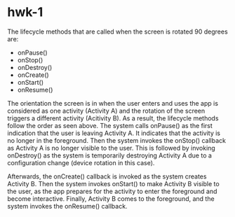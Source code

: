 # hwk-1
The lifecycle methods that are called when the screen is rotated 90 degrees are:
* onPause()
* onStop()
* onDestroy()
* onCreate()
* onStart()
* onResume()

The orientation the screen is in when the user enters and uses the app is considered as one activity (Activity A) and the rotation of the screen triggers a different activity (Acitivity B). As a result, the lifecycle methods follow the order as seen above. The system calls onPause() as the first indication that the user is leaving Activity A. It indicates that the activity is no longer in the foreground. Then the system invokes the onStop() callback as Activity A is no longer visible to the user. This is followed by invoking onDestroy() as the system is temporarily destroying Activity A due to a configuration change (device rotation in this case). 

Afterwards, the onCreate() callback is invoked as the system creates Activity B. Then the system invokes onStart() to make Activity B visible to the user, as the app prepares for the activity to enter the foreground and become interactive. Finally, Activity B comes to the foreground, and the system invokes the onResume() callback. 
